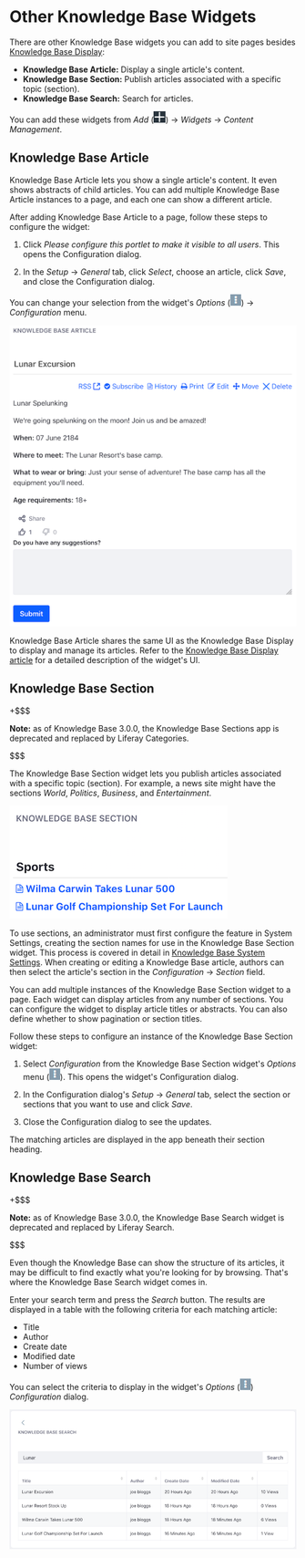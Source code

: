 # Other Knowledge Base Widgets

There are other Knowledge Base widgets you can add to site pages besides 
[Knowledge Base Display](liferay.com): 

-   **Knowledge Base Article:** Display a single article's content.
-   **Knowledge Base Section:** Publish articles associated with a specific 
    topic (section).
-   **Knowledge Base Search:** Search for articles.

You can add these widgets from *Add* 
(![Add](../../../../images/icon-add-app.png)) 
&rarr; *Widgets* &rarr; *Content Management*. 

## Knowledge Base Article

Knowledge Base Article lets you show a single article's content. It even shows 
abstracts of child articles. You can add multiple Knowledge Base Article 
instances to a page, and each one can show a different article. 

After adding Knowledge Base Article to a page, follow these steps to configure 
the widget: 

1.  Click *Please configure this portlet to make it visible to all users*. This 
    opens the Configuration dialog. 

2.  In the *Setup* &rarr; *General* tab, click *Select*, choose an article, 
    click *Save*, and close the Configuration dialog. 

You can change your selection from the widget's *Options* 
(![Options](../../../../images/icon-app-options.png)) 
&rarr; *Configuration* menu. 

![Figure 1: The Knowledge Base Article app is great at displaying individual articles.](../../../../images/kb-article.png)

Knowledge Base Article shares the same UI as the Knowledge Base Display to 
display and manage its articles. Refer to the 
[Knowledge Base Display article](liferay.com) 
for a detailed description of the widget's UI. 

## Knowledge Base Section

+$$$

**Note:** as of Knowledge Base 3.0.0, the Knowledge Base Sections app is 
deprecated and replaced by Liferay Categories.

$$$

The Knowledge Base Section widget lets you publish articles associated with a 
specific topic (section). For example, a news site might have the sections 
*World*, *Politics*, *Business*, and *Entertainment*. 

![Figure 2: The Knowledge Base Section widget.](../../../../images/kb-section.png)

To use sections, an administrator must first configure the feature in System 
Settings, creating the section names for use in the Knowledge Base Section 
widget. This process is covered in detail in 
[Knowledge Base System Settings](liferay.com). 
When creating or editing a Knowledge Base article, authors can then select the 
article's section in the *Configuration* &rarr; *Section* field. 

You can add multiple instances of the Knowledge Base Section widget to a page. 
Each widget can display articles from any number of sections. You can configure 
the widget to display article titles or abstracts. You can also define whether 
to show pagination or section titles. 

Follow these steps to configure an instance of the Knowledge Base Section 
widget:

1.  Select *Configuration* from the Knowledge Base Section widget's *Options* 
    menu (![Options](../../../../images/icon-app-options.png)). 
    This opens the widget's Configuration dialog. 

2.  In the Configuration dialog's *Setup* &rarr; *General* tab, select the 
    section or sections that you want to use and click *Save*.
 
3.  Close the Configuration dialog to see the updates.

The matching articles are displayed in the app beneath their section heading. 

## Knowledge Base Search

+$$$

**Note:** as of Knowledge Base 3.0.0, the Knowledge Base Search widget is 
deprecated and replaced by Liferay Search.

$$$

Even though the Knowledge Base can show the structure of its articles, it may be 
difficult to find exactly what you're looking for by browsing. That's where the 
Knowledge Base Search widget comes in. 

Enter your search term and press the *Search* button. The results are displayed
in a table with the following criteria for each matching article:

-   Title
-   Author
-   Create date
-   Modified date
-   Number of views

You can select the criteria to display in the widget's *Options* 
(![Options](../../../../images/icon-app-options.png)) 
*Configuration* dialog. 

![Figure 3: The Knowledge Base Search widget lets you search the Knowledge Base for keywords.](../../../../images/kb-search.png)
